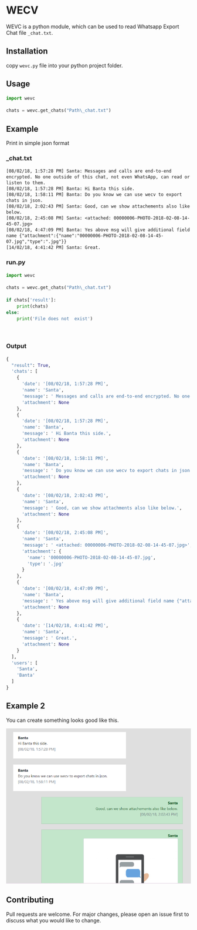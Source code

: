 # WECV

WEVC is a python module, which can be used to read Whatsapp Export Chat file `_chat.txt`.

## Installation

copy `wevc.py` file into your python project folder.

## Usage

```python
import wevc

chats = wevc.get_chats("Path\_chat.txt")

```

## Example
Print in simple json format

### _chat.txt
```text
[08/02/18, 1:57:28 PM] Santa: ‎Messages and calls are end-to-end encrypted. No one outside of this chat, not even WhatsApp, can read or listen to them.
[08/02/18, 1:57:28 PM] Banta: Hi Banta this side.
[08/02/18, 1:58:11 PM] Banta: Do you know we can use wecv to export chats in json.
[08/02/18, 2:02:43 PM] Santa: Good, can we show attachements also like below.
‎[08/02/18, 2:45:08 PM] Santa: ‎<attached: 00000006-PHOTO-2018-02-08-14-45-07.jpg>
[08/02/18, 4:47:09 PM] Banta: Yes above msg will give additional field name {"attachment":{"name":"00000006-PHOTO-2018-02-08-14-45-07.jpg","type":".jpg"}}
[14/02/18, 4:41:42 PM] Santa: Great.

```

### run.py
```python
import wevc

chats = wevc.get_chats("Path\_chat.txt")

if chats['result']:
    print(chats)
else:
    print('File does not  exist')

    
```

### Output
```python
{
  "result": True,
  'chats': [
    {
      'date': '[08/02/18, 1:57:28 PM]',
      'name': 'Santa',
      'message': ' Messages and calls are end-to-end encrypted. No one outside of this chat, not even WhatsApp, can read or listen to them.',
      'attachment': None
    },
    {
      'date': '[08/02/18, 1:57:28 PM]',
      'name': 'Banta',
      'message': ' Hi Banta this side.',
      'attachment': None
    },
    {
      'date': '[08/02/18, 1:58:11 PM]',
      'name': 'Banta',
      'message': ' Do you know we can use wecv to export chats in json.',
      'attachment': None
    },
    {
      'date': '[08/02/18, 2:02:43 PM]',
      'name': 'Santa',
      'message': ' Good, can we show attachments also like below.',
      'attachment': None
    },
    {
      'date': '[08/02/18, 2:45:08 PM]',
      'name': 'Santa',
      'message': ' <attached: 00000006-PHOTO-2018-02-08-14-45-07.jpg>',
      'attachment': {
        'name': '00000006-PHOTO-2018-02-08-14-45-07.jpg',
        'type': '.jpg'
      }
    },
    {
      'date': '[08/02/18, 4:47:09 PM]',
      'name': 'Banta',
      'message': ' Yes above msg will give additional field name {"attachment":{"name":"00000006-PHOTO-2018-02-08-14-45-07.jpg","type":".jpg"}}',
      'attachment': None
    },
    {
      'date': '[14/02/18, 4:41:42 PM]',
      'name': 'Santa',
      'message': ' Great.',
      'attachment': None
    }
  ],
  'users': [
    'Santa',
    'Banta'
  ]
}
```

## Example 2
You can create something looks good like this.

![Example](Example.png)


## Contributing
Pull requests are welcome. For major changes, please open an issue first to discuss what you would like to change.
